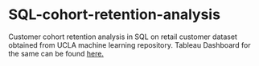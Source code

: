 # SQL-cohort-retention-analysis
Customer cohort retention analysis in SQL on retail customer dataset obtained from UCLA machine learning repository.
Tableau Dashboard for the same can be found [here.](https://public.tableau.com/app/profile/mohammed.saudh/viz/CohortRetention_16608162062080/CohortRetentionAnalysis?publish=yes)

